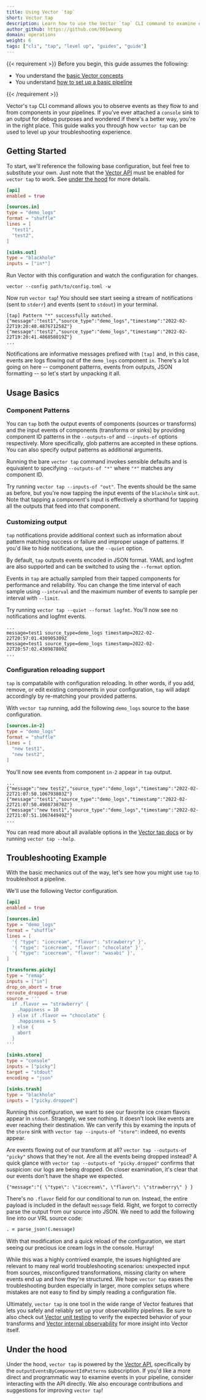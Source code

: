```yaml
---
title: Using Vector `tap`
short: Vector tap
description: Learn how to use the Vector `tap` CLI command to examine events as they flow through your pipeline and troubleshoot issues.
author_github: https://github.com/001wwang
domain: operations
weight: 6
tags: ["cli", "tap", "level up", "guides", "guide"]
---
```


{{< requirement >}}
Before you begin, this guide assumes the following:

* You understand the [basic Vector concepts][concepts]
* You understand [how to set up a basic pipeline][pipeline]

[concepts]: /docs/about/concepts
[pipeline]: /docs/setup/quickstart
{{< /requirement >}}

Vector's `tap` CLI command allows you to observe events as they flow to and from
components in your pipelines. If you've ever attached a `console` sink to an
output for debug purposes and wondered if there's a better way, you're in the
right place. This guide walks you through how `vector tap` can be used to level
up your troubleshooting experience.

## Getting Started

To start, we'll reference the following base configuration, but feel free to
substitute your own. Just note that the [Vector API] must be enabled for `vector
tap` to work. See [under the hood](#under-the-hood) for more details.

```toml
[api]
enabled = true

[sources.in]
type = "demo_logs"
format = "shuffle"
lines = [
  "test1",
  "test2",
]

[sinks.out]
type = "blackhole"
inputs = ["in*"]
```

Run Vector with this configuration and watch the configuration for changes.

```console
vector --config path/to/config.toml -w
```

Now run `vector tap`! You should see start seeing a stream of
notifications (sent to `stderr`) and events (sent to `stdout`) in your terminal.

```console
[tap] Pattern "*" successfully matched.
{"message":"test1","source_type":"demo_logs","timestamp":"2022-02-22T19:20:40.487671258Z"}
{"message":"test2","source_type":"demo_logs","timestamp":"2022-02-22T19:20:41.486858019Z"}
...
```

Notifications are informative messages prefixed with `[tap]` and, in this case,
events are logs flowing out of the `demo_logs` component `in`. There's a lot
going on here -- component patterns, events from outputs, JSON formatting -- so
let's start by unpacking it all.

## Usage Basics

### Component Patterns

You can `tap` both the output events of components (sources or transforms) and
the input events of components (transforms or sinks) by providing component ID
patterns in the `--outputs-of` and `--inputs-of` options respectively. More
specifically, glob patterns are accepted in these options. You can also specify
output patterns as additional arguments.

Running the bare `vector tap` command invokes sensible defaults and is
equivalent to specifying `--outputs-of "*"` where `"*"` matches any component
ID.

Try running `vector tap --inputs-of "out"`. The events should be the same
as before, but you're now tapping the input events of the `blackhole` sink
`out`. Note that tapping a component's input is effectively a shorthand for
tapping all the outputs that feed into that component.

### Customizing output

`tap` notifications provide additional context such as information about pattern
matching success or failure and improper usage of patterns. If you'd like to
hide notifications, use the `--quiet` option.

By default, `tap` outputs events encoded in JSON format. YAML and logfmt are
also supported and can be switched to using the `--format` option.

Events in `tap` are actually sampled from their tapped components for
performance and reliability. You can change the time interval of each sample
using `--interval` and the maximum number of events to sample per interval with
`--limit`.

Try running `vector tap --quiet --format logfmt`. You'll now see no
notifications and logfmt events.

```console
...
message=test1 source_type=demo_logs timestamp=2022-02-22T20:57:01.430905309Z
message=test1 source_type=demo_logs timestamp=2022-02-22T20:57:02.430987800Z
...
```

### Configuration reloading support

`tap` is compatabile with configuration reloading. In other words, if you add,
remove, or edit existing components in your configuration, `tap` will adapt
accordingly by re-matching your provided patterns.

With `vector tap` running, add the following `demo_logs` source to the base
configuration.

```toml
[sources.in-2]
type = "demo_logs"
format = "shuffle"
lines = [
  "new test1",
  "new test2",
]
```

You'll now see events from component `in-2` appear in `tap` output.

```console
...
{"message":"new test2","source_type":"demo_logs","timestamp":"2022-02-22T21:07:50.106793803Z"}
{"message":"test1","source_type":"demo_logs","timestamp":"2022-02-22T21:07:50.490873070Z"}
{"message":"new test1","source_type":"demo_logs","timestamp":"2022-02-22T21:07:51.106744949Z"}
...
```

You can read more about all available options in the [Vector tap docs] or by
running `vector tap --help`.

## Troubleshooting Example

With the basic mechanics out of the way, let's see how you might use `tap` to
troubleshoot a pipeline.

We'll use the following Vector configuration.

```toml
[api]
enabled = true

[sources.in]
type = "demo_logs"
format = "shuffle"
lines = [
  '{ "type": "icecream", "flavor": "strawberry" }',
  '{ "type": "icecream", "flavor": "chocolate" }',
  '{ "type": "icecream", "flavor": "wasabi" }',
]

[transforms.picky]
type = "remap"
inputs = ["in"]
drop_on_abort = true
reroute_dropped = true
source = '''
  if .flavor == "strawberry" {
    .happiness = 10
  } else if .flavor == "chocolate" {
    .happiness = 5
  } else {
    abort
  }
'''

[sinks.store]
type = "console"
inputs = ["picky"]
target = "stdout"
encoding = "json"

[sinks.trash]
type = "blackhole"
inputs = ["picky.dropped"]
```

Running this configuration, we want to see our favorite ice cream flavors appear
in `stdout`. Strangely, we see nothing. It doesn't look like events are ever
reaching their destination. We can verify this by examing the inputs of the
`store` sink with `vector tap --inputs-of "store"`: indeed, no events appear.

Are events flowing out of our transform at all? `vector tap --outputs-of
"picky"` shows that they're not. Are all the events being dropped instead? A
quick glance with `vector tap --outputs-of "picky.dropped"` confirms that
suspicion: our logs are being dropped. On closer examination, it's clear that
our events don't have the shape we expected.

```jsonc
{"message":"{ \"type\": \"icecream\", \"flavor\": \"strawberry\" } }
```

There's no `.flavor` field for our conditional to run on. Instead, the entire
payload is included in the default `message` field. Right, we forgot to
correctly parse the output from our source into JSON. We need to add the
following line into our VRL source code:

```coffeescript
. = parse_json!(.message)
```

With that modification and a quick reload of the configuration, we start seeing
our precious ice cream logs in the console. Hurray!

While this was a highly contrived example, the issues highlighted are relevant
to many real world troubleshooting scenarios: unexpected input from sources,
misconfigured transformations, missing clarity on where events end up and how
they're structured. We hope `vector tap` eases the troubleshooting burden
especially in larger, more complex setups where mistakes are not easy to find
by simply reading a configuration file.

Ultimately, `vector tap` is one tool in the wide range of Vector features that
lets you safely and reliably set up your observabillity pipelines. Be sure to
also check out [Vector unit testing] to verify the expected behavior of your
transforms and [Vector internal observability] for more insight into Vector
itself.

## Under the hood

Under the hood, `vector tap` is powered by the [Vector API], specifically by the
`outputEventsByComponentIdPatterns` subscription. If you'd like a more direct
and programmatic way to examine events in your pipeline, consider interacting
with the API directly. We also encourage contributions and suggestions for
improving `vector tap`!

[Vector API]: /docs/reference/api
[Vector tap docs]: /docs/reference/cli/#tap
[Vector unit testing]: /docs/reference/configuration/unit-tests
[Vector internal observability]: /docs/administration/monitoring
